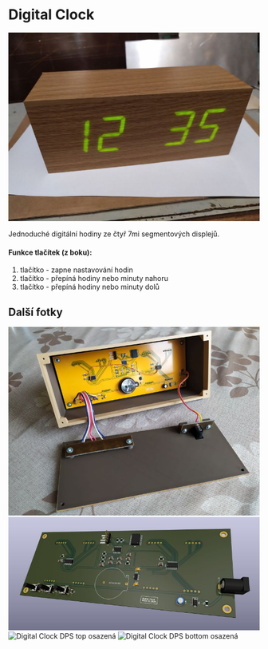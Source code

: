 # Digital Clock

![Digital Clock](Fotky/Digital_Clock.jpg "Digital Clock")

Jednoduché digitální hodiny ze čtyř 7mi segmentových displejů.

#### Funkce tlačítek (z boku):
1. tlačítko - zapne nastavování hodin
2. tlačítko - přepíná hodiny nebo minuty nahoru
3. tlačítko - přepíná hodiny nebo minuty dolů

## Další fotky

![Digital Clock otevřený](Fotky/Digital_Clock_otevřený.jpg "Digital Clock otevřený")
![Digital Clock DPS render](Fotky/Digital_Clock_DPS_render.jpg "Digital Clock DPS render")
![Digital Clock DPS top osazená](Fotky/Digital_Clock_DPS_top_osazená.jpg "Digital Clock DPS top osazená")
![Digital Clock DPS bottom osazená](Fotky/Digital_Clock_DPS_bottom_osazená.jpg "Digital Clock DPS bottom osazená")
